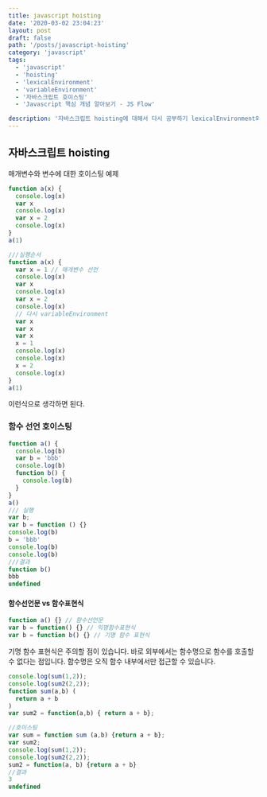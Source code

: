 ```yaml
---
title: javascript hoisting
date: '2020-03-02 23:04:23'
layout: post
draft: false
path: '/posts/javascript-hoisting'
category: 'javascript'
tags:
  - 'javascript'
  - 'hoisting'
  - 'lexicalEnvironment'
  - 'variableEnvironment'
  - '자바스크립트 호이스팅'
  - 'Javascript 핵심 개념 알아보기 - JS Flow'

description: '자바스크립트 hoisting에 대해서 다시 공부하기 lexicalEnvironment와 variableEnvironment'
---
```


## 자바스크립트 hoisting

매개변수와 변수에 대한 호이스팅 예제

```javascript
function a(x) {
  console.log(x)
  var x
  console.log(x)
  var x = 2
  console.log(x)
}
a(1)

///실행순서
function a(x) {
  var x = 1 // 매개변수 선언
  console.log(x)
  var x
  console.log(x)
  var x = 2
  console.log(x)
  // 다시 variableEnvironment
  var x
  var x
  var x
  x = 1
  console.log(x)
  console.log(x)
  x = 2
  console.log(x)
}
a(1)
```

이런식으로 생각하면 된다.

### 함수 선언 호이스팅

```javascript
function a() {
  console.log(b)
  var b = 'bbb'
  console.log(b)
  function b() {
    console.log(b)
  }
}
a()
/// 실행
var b;
var b = function () {}
console.log(b)
b = 'bbb'
console.log(b)
console.log(b)
///결과
function b()
bbb
undefined

```

#### 함수선언문 vs 함수표현식

```javascript
function a() {} // 함수선언문
var b = function() {} // 익명함수표현식
var b = function b() {} // 기명 함수 표현식
```

기명 함수 표현식은 주의할 점이 있습니다. 바로 외부에서는 함수명으로 함수를 호출할 수 없다는 점입니다. 함수명은 오직 함수 내부에서만 접근할 수 있습니다.

```javascript
console.log(sum(1,2));
console.log(sum2(2,2));
function sum(a,b) (
  return a + b
)
var sum2 = function(a,b) { return a + b};

//호이스팅
var sum = function sum (a,b) {return a + b};
var sum2;
console.log(sum(1,2));
console.log(sum2(2,2));
sum2 = function(a, b) {return a + b}
//결과
3
undefined
```
